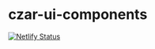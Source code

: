 # czar-ui-components

[![Netlify Status](https://api.netlify.com/api/v1/badges/4bc23a27-e1d6-490a-a8dc-1c2c68bd1fae/deploy-status)](https://app.netlify.com/sites/czar-ui/deploys)
